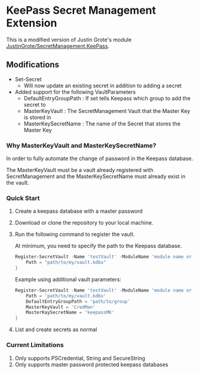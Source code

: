 # KeePass Secret Management Extension

This is a modified version of Justin Grote's module [JustinGrote/SecretManagement.KeePass](https://github.com/JustinGrote/SecretManagement.KeePass).

## Modifications
- Set-Secret
  - Will now update an existing secret in addition to adding a secret
- Added support for the following VaultParameters
  - DefaultEntryGroupPath : If set tells Keepass which group to add the secret to
  - MasterKeyVault : The SecretManagement Vault that the Master Key is stored in
  - MasterKeySecretName : The name of the Secret that stores the Master Key

### Why MasterKeyVault and MasterKeySecretName? 
In order to fully automate the change of password in the Keepass database.

The MasterKeyVault must be a vault already registered with SecretManagement and the MasterKeySecretName must already exist in the vault.

### Quick Start

1. Create a keepass database with a master password
2. Download or clone the repository to your local machine.
3. Run the following command to register the vault. 
   
   At minimum, you need to specify the path to the Keepass database.
    ``` powershell
    Register-SecretVault -Name 'testVault' -ModuleName 'module name or path if not in the Powershell module path' -VaultParameters @{
        Path = "path/to/my/vault.kdbx"
    }
    ```
    Example using additional vault parameters:
    ``` powershell
    Register-SecretVault -Name 'testVault' -ModuleName 'module name or path if not in the Powershell module path' -VaultParameters @{
        Path = 'path/to/my/vault.kdbx'
        DefaultEntryGroupPath = 'path/to/group'
        MasterKeyVault = 'CredMan'
        MasterKaySecretName = 'keepassMK'
    }
    ```    
4. List and create secrets as normal

### Current Limitations
1. Only supports PSCredential, String and SecureString
2. Only supports master password protected keepass databases